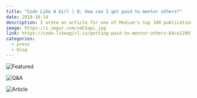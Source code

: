 ```yaml
---
title: "Code Like A Girl | Q: How can I get paid to mentor others?"
date: 2018-10-14
description: I wrote an article for one of Medium's top 100 publications on finding programs that pay you to mentor others as they learn how to code. 💸
image: https://i.imgur.com/vmCGapi.jpg
link: https://code.likeagirl.io/getting-paid-to-mentor-others-64ca1299383a
categories:
  - press
  - blog
---
```


![Featured](https://i.imgur.com/khQ8BPX.jpg)

![Q&A](https://i.imgur.com/7HSSkcl.jpg)

![Article](https://i.imgur.com/EfyQOs0.jpg)
